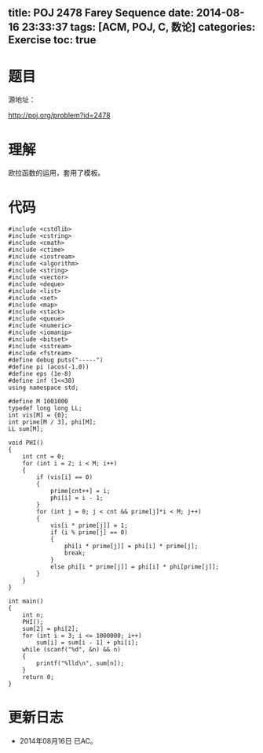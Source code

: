 title: POJ 2478 Farey Sequence
date: 2014-08-16 23:33:37
tags: [ACM, POJ, C, 数论]
categories: Exercise
toc: true
---
# 题目
源地址：

http://poj.org/problem?id=2478

# 理解
欧拉函数的运用，套用了模板。

<!-- more -->

# 代码
```#include <cstdio>
#include <cstdlib>
#include <cstring>
#include <cmath>
#include <ctime>
#include <iostream>
#include <algorithm>
#include <string>
#include <vector>
#include <deque>
#include <list>
#include <set>
#include <map>
#include <stack>
#include <queue>
#include <numeric>
#include <iomanip>
#include <bitset>
#include <sstream>
#include <fstream>
#define debug puts("-----")
#define pi (acos(-1.0))
#define eps (1e-8)
#define inf (1<<30)
using namespace std;

#define M 1001000
typedef long long LL;
int vis[M] = {0};
int prime[M / 3], phi[M];
LL sum[M];

void PHI()
{
    int cnt = 0;
    for (int i = 2; i < M; i++)
    {
        if (vis[i] == 0)
        {
            prime[cnt++] = i;
            phi[i] = i - 1;
        }
        for (int j = 0; j < cnt && prime[j]*i < M; j++)
        {
            vis[i * prime[j]] = 1;
            if (i % prime[j] == 0)
            {
                phi[i * prime[j]] = phi[i] * prime[j];
                break;
            }
            else phi[i * prime[j]] = phi[i] * phi[prime[j]];
        }
    }
}

int main()
{
    int n;
    PHI();
    sum[2] = phi[2];
    for (int i = 3; i <= 1000000; i++)
        sum[i] = sum[i - 1] + phi[i];
    while (scanf("%d", &n) && n)
    {
        printf("%lld\n", sum[n]);
    }
    return 0;
}
```
# 更新日志
- 2014年08月16日 已AC。